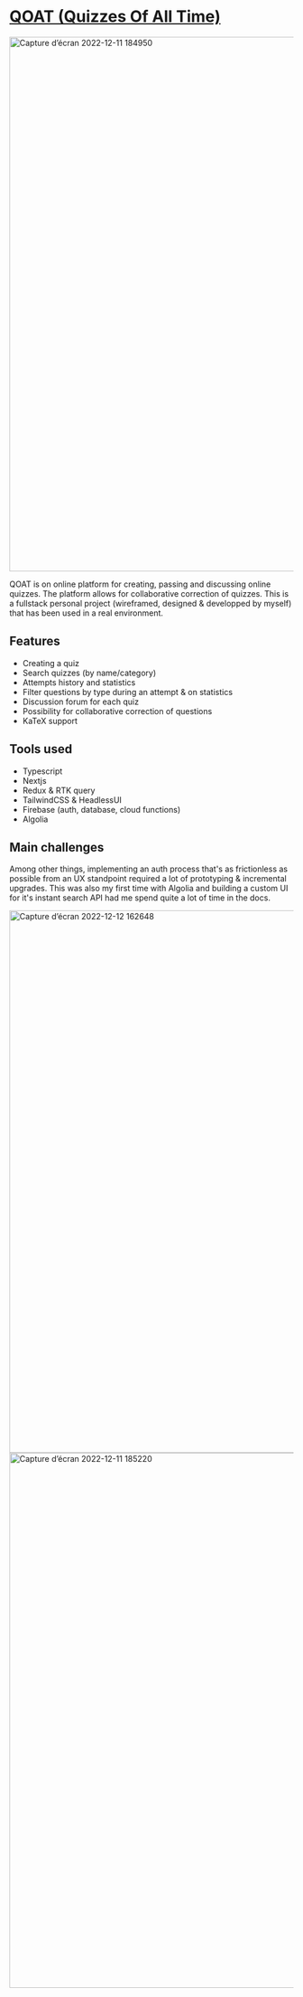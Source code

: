 # [QOAT (Quizzes Of All Time)](https://www.qoat.fr/)

<img width="946" alt="Capture d’écran 2022-12-11 184950" src="https://user-images.githubusercontent.com/104721818/207087010-c2370483-e9f7-49f4-8ed5-244c753e850e.png">

QOAT is on online platform for creating, passing and discussing online quizzes. The platform allows for collaborative correction of quizzes. This is a fullstack personal project (wireframed, designed & developped by myself) that has been used in a real environment.

## Features

- Creating a quiz
- Search quizzes (by name/category)
- Attempts history and statistics
- Filter questions by type during an attempt & on statistics
- Discussion forum for each quiz
- Possibility for collaborative correction of questions
- KaTeX support

## Tools used

- Typescript
- Nextjs
- Redux & RTK query
- TailwindCSS & HeadlessUI
- Firebase (auth, database, cloud functions)
- Algolia

## Main challenges

Among other things, implementing an auth process that's as frictionless as possible from an UX standpoint required a lot of prototyping & incremental upgrades. This was also my first time with Algolia and building a custom UI for it's instant search API had me spend quite a lot of time in the docs.

<img width="960" alt="Capture d’écran 2022-12-12 162648" src="https://user-images.githubusercontent.com/104721818/207087119-26b6fed9-e324-46c8-a9f4-fa841f92afbe.png">
<img width="947" alt="Capture d’écran 2022-12-11 185220" src="https://user-images.githubusercontent.com/104721818/207087075-87b11d12-0470-47b8-aea9-18638e105091.png">
